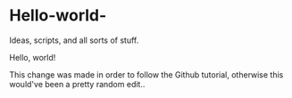 # Hello-world-
Ideas, scripts, and all sorts of stuff. 


Hello, world! 

This change was made in order to follow the Github tutorial, otherwise this would've been a pretty random edit.. 
 
